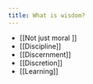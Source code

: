 ```yaml
---
title: What is wisdom?
---
```

- [[Not just moral ]]
- [[Discipline]]
- [[Discernment]]
- [[Discretion]]
- [[Learning]]
